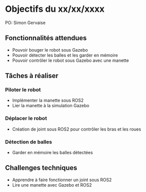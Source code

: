 # Objectifs du xx/xx/xxxx

PO: Simon Gervaise


## Fonctionnalités attendues

- Pouvoir bouger le robot sous Gazebo
- Pouvoir détecter les balles et les garder en mémoire
- Pouvoir contrôler le robot sous Gazebo avec une manette

## Tâches à réaliser

### Piloter le robot

- Implémenter la manette sous ROS2
- Lier la manette à la simulation Gazebo

### Déplacer le robot

- Création de joint sous ROS2 pour contrôler les bras et les roues

### Détection de balles

- Garder en mémoire les balles détectées


## Challenges techniques

- Apprendre à faire fonctionner un joint sous ROS2
- Lire une manette avec Gazebo et ROS2
